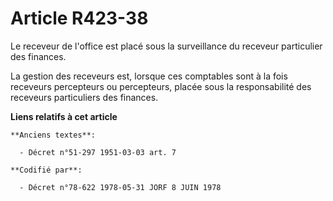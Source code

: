# Article R423-38

Le receveur de l'office est placé sous la surveillance du receveur particulier des finances.

La gestion des receveurs est, lorsque ces comptables sont à la fois receveurs percepteurs ou percepteurs, placée sous la
responsabilité des receveurs particuliers des finances.

**Liens relatifs à cet article**

	**Anciens textes**:

	  - Décret n°51-297 1951-03-03 art. 7

	**Codifié par**:

	  - Décret n°78-622 1978-05-31 JORF 8 JUIN 1978
